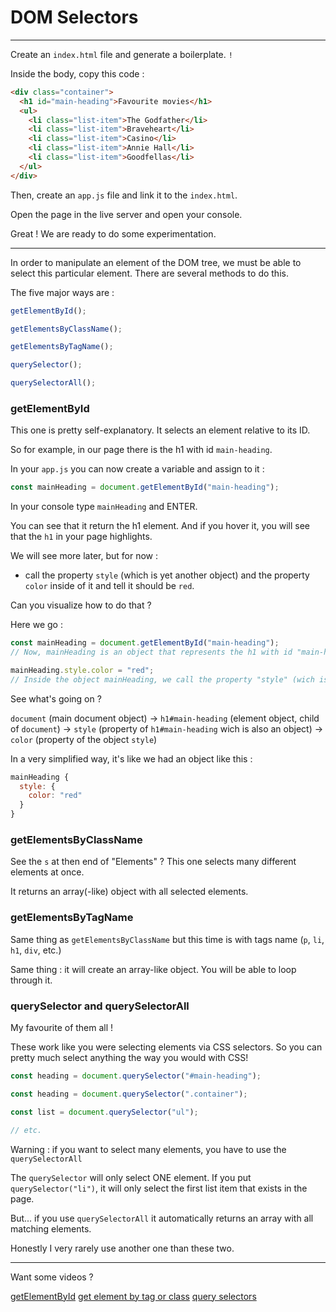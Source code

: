 # DOM Selectors

---

Create an `index.html` file and generate a boilerplate. `!`

Inside the body, copy this code :

```html
<div class="container">
  <h1 id="main-heading">Favourite movies</h1>
  <ul>
    <li class="list-item">The Godfather</li>
    <li class="list-item">Braveheart</li>
    <li class="list-item">Casino</li>
    <li class="list-item">Annie Hall</li>
    <li class="list-item">Goodfellas</li>
  </ul>
</div>
```

Then, create an `app.js` file and link it to the `index.html`.

Open the page in the live server and open your console.

Great ! We are ready to do some experimentation.

---

In order to manipulate an element of the DOM tree, we must be able to select this particular element. There are several methods to do this.

The five major ways are :

```js
getElementById();

getElementsByClassName();

getElementsByTagName();

querySelector();

querySelectorAll();
```

### getElementById

This one is pretty self-explanatory. It selects an element relative to its ID.

So for example, in our page there is the h1 with id `main-heading`.

In your `app.js` you can now create a variable and assign to it :

```js
const mainHeading = document.getElementById("main-heading");
```

In your console type `mainHeading` and ENTER.

You can see that it return the h1 element. And if you hover it, you will see that the `h1` in your page highlights.

We will see more later, but for now :

- call the property `style` (which is yet another object) and the property `color` inside of it and tell it should be `red`.

Can you visualize how to do that ?

Here we go :

```js
const mainHeading = document.getElementById("main-heading");
// Now, mainHeading is an object that represents the h1 with id "main-heading"

mainHeading.style.color = "red";
// Inside the object mainHeading, we call the property "style" (wich is an object as well) and then the property color inside of style. We then assign "red" as a value to the color.
```

See what's going on ?

`document` (main document object)
→
`h1#main-heading` (element object, child of `document`)
→
`style` (property of `h1#main-heading` wich is also an object)
→
`color` (property of the object `style`)

In a very simplified way, it's like we had an object like this :

```js
mainHeading {
  style: {
    color: "red"
  }
}
```

### getElementsByClassName

See the `s` at then end of "Elements" ? This one selects many different elements at once.

It returns an array(-like) object with all selected elements.

### getElementsByTagName

Same thing as `getElementsByClassName` but this time is with tags name (`p`, `li`, `h1`, `div`, etc.)

Same thing : it will create an array-like object. You will be able to loop through it.

### querySelector and querySelectorAll

My favourite of them all !

These work like you were selecting elements via CSS selectors. So you can pretty much select anything the way you would with CSS!

```js
const heading = document.querySelector("#main-heading");

const heading = document.querySelector(".container");

const list = document.querySelector("ul");

// etc.
```

Warning : if you want to select many elements, you have to use the `querySelectorAll`

The `querySelector` will only select ONE element. If you put `querySelector("li")`, it will only select the first list item that exists in the page.

But... if you use `querySelectorAll` it automatically returns an array with all matching elements.

Honestly I very rarely use another one than these two.

---

Want some videos ?

[getElementById](https://youtu.be/t90K6HExEJo?si=IjTLNhlWODB_ILor)
[get element by tag or class](https://youtu.be/oUpEKosnC8E?si=oewRsIGN2QTMSMVR)
[query selectors](https://youtu.be/JlgLDfINXvY?si=-Np9ApzIiQ_IUge8)
